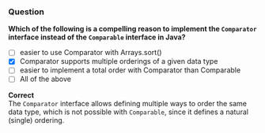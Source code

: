 ### Question

**Which of the following is a compelling reason to implement the `Comparator` interface instead of the `Comparable` interface in Java?**

- [ ] easier to use Comparator with Arrays.sort()  
- [x] Comparator supports multiple orderings of a given data type  
- [ ] easier to implement a total order with Comparator than Comparable  
- [ ] All of the above  

**Correct**  
The `Comparator` interface allows defining multiple ways to order the same data type, which is not possible with `Comparable`, since it defines a natural (single) ordering.
